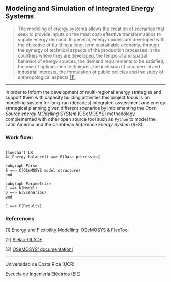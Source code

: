 ## Modeling and Simulation of Integrated Energy Systems


> The modeling of energy systems allows the creation of scenarios that seek to provide inputs on the most cost-effective transformations to supply energy demand. In general, energy models are developed with the objective of building a long-term sustainable economy, through the synergy of technical aspects of the production processes in the countries where they are developed, the temporal and spatial behavior of energy sources, the demand requirements to be satisfied, the use of optimization techniques, the inclusion of commercial and industrial interests, the formulation of public policies and the study of anthropological aspects [[1]](https://www.open.edu/openlearncreate/course/view.php?id=6817).


---


In order to inform the development of multi-regional energy strategies and support them with capacity building activities this project focus is on modelling system for long-run (decades) integrated assessment and energy strategical planning given different scenarios by implementing the *Open Source energy MOdelling SYStem* (OSeMOSYS) methodology complemented with other open source tool such as `Python` to model the Latin America and the Caribbean *Reference Energy System* (RES).


### Work flow:

```mermaid

flowchart LR
A([Energy balance]) ==> B(Data processing)

subgraph Parse
B ==> C(OSeMOSYS model structure)
end

subgraph Parametrize
C ==> D(Model)
D ==> E(Scenarios)
end

E ==> F(Results)
```


### References 

[1] [Energy and Flexibility Modelling: OSeMOSYS & FlexTool](https://www.open.edu/openlearncreate/course/view.php?id=6817)


[2] [Sielac-OLADE](https://sielac.olade.org/)

[3] [OSeMOSYS’ documentation!](https://osemosys.readthedocs.io/en/latest/index.html)

---

Universidad de Costa Rica  (UCR)

Escuela de Ingeniería Eléctrica (EIE)
